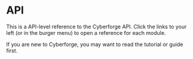 # API

This is a API-level reference to the Cyberforge API.
Click the links to your left (or in the burger menu) to open a reference for each module.

If you are new to Cyberforge, you may want to read the tutorial or guide first.
